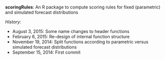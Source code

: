 **scoringRules**: An R package to compute scoring rules for fixed (parametric) and simulated forecast distributions

*History:*
- August 3, 2015: Some name changes to header functions
- February 6, 2015: Re-design of internal function structure
- November 19, 2014: Split functions according to parametric versus simulated forecast distributions
- September 15, 2014: First commit 
